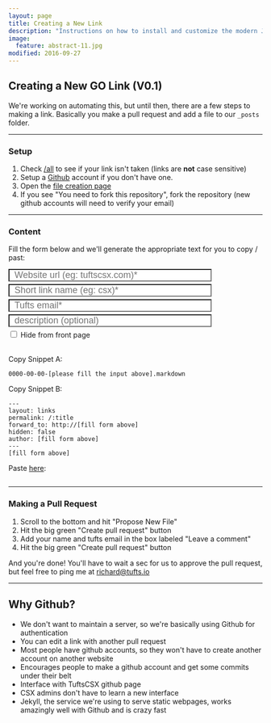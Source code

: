 ```yaml
---
layout: page
title: Creating a New Link
description: "Instructions on how to install and customize the modern Jekyll theme HPSTR."
image:
  feature: abstract-11.jpg
modified: 2016-09-27
---
```


## Creating a New GO Link (V0.1)

We're working on automating this, but until then, there are a few steps to making a link.  Basically you make a pull request and add a file to our `_posts` folder.

___

### Setup

1. Check [/all](/all) to see if your link isn't taken (links are **not** case sensitive)
2. Setup a [Github](https://github.com/join) account if you don't have one.
3. Open the [file creation page](https://github.com/TuftsCSX/go.tufts.io/new/master/_posts)
4. If you see "You need to fork this repository", fork the repository (new github accounts will need to verify your email)

___

### Content

Fill the form below and we'll generate the appropriate text for you to copy / past:

<section onload>
  <script type="text/javascript">
    var today = new Date();

    function changeContentText() {
      var url = document.getElementById('website-url-input').value;
      var shorturl = document.getElementById('link-name-input').value;
      var email = document.getElementById('email-input').value;
      var desc = document.getElementById('description-input').value;
      var hidden = document.getElementById('is-hidden-checkbox').checked;

      var year = today.getFullYear();
      var month = today.getMonth();
      var day = today.getDay();

      if (month < 10) {
        month = "0" + month;
      };
      if (day < 10) {
        day = "0" + day
      };

      if (url.indexOf("://") == -1) {
        url = "http://"+url
      }

      var fileName = year+"-"+month+"-"+day+"-"+shorturl+".markdown";
      var bodyText = "---\nlayout: links\npermalink: /:title\nforward_to: " + url +"\nhidden: "+hidden+"\nauthor: " + email +"\n---\n"+desc;

      document.getElementById('content-title-text').innerHTML = fileName;
      document.getElementById('content-body-text').innerHTML = bodyText;
      showErrorMessages(url, shorturl, email);
    }

    function shorturlErrors(url) {
      if (url.indexOf(" ") !== -1) {
        return "Link name can't contain spaces";
      } else if (/^[a-z0-9\-]+$/.test(url) == false) {
        return "Links can only use letters, numbers, and -";
      } else {
        return "None";
      }
    }

    function emailErrors(email) {
      if (email.indexOf("@tufts.edu") == -1) {
        return "Must include a Tufts email";
      } else {
        return "None";
      }
    }

    function showErrorMessages(url, shorturl, email) {
      var result = "Errors:<ul style='margin-top:0px'>";
      var div = document.getElementById('form-errors');
      var errorCount = 0;

      if (url.length <= 7) {
        errorCount += 1;
        result += "<li>Url required</li>";
      }

      if (shorturl.length == 0) {
        errorCount += 1;
        result += "<li>Link name required</li>";
      } else {
        var shortError = shorturlErrors(shorturl);
        if (shortError != "None") {
          errorCount += 1;
          result += "<li>" + shortError + "</li>";
        }
      }

      if (email.length == 0) {
        errorCount += 1;
        result += "<li>Author email required</li>";
      } else {
        var emailError = emailErrors(email);
        if (emailError != "None") {
          errorCount += 1;
          result += "<li>" + emailError + "</li>";
        }
      }

      if (errorCount == 0) {
        result = "Good to Go! Copy the snippets below";
        div.className = "form-has-no-errors";
      } else {
        div.className = "form-has-errors";
      }
      div.innerHTML = result+"</ul>";
    }
  </script>
  <style type="text/css">
    input[type="text"] {
      display: block;
      margin: 0px 0px 5px 0px;
      padding: 0px 0px 0px 10px;
      width: 80%;
      font-family: sans-serif;
      font-size: 18px;
      appearance: none;
      box-shadow: none;
      border-radius: none;
    }
    input[type="text"]:focus {
      outline: none;
    }
    .form-has-errors {
      background-color: #F4CCCC;
    }
    .form-has-no-errors {
      background-color: #D9EAD3;
    }
  </style>
  <input id="website-url-input" maxlength="500" type="text" placeholder="Website url (eg: tuftscsx.com)*" onkeyup="changeContentText()">
  <input id="link-name-input" maxlength="500" type="text" placeholder="Short link name (eg: csx)*" onkeyup="changeContentText()">
  <input id="email-input" maxlength="100" type="text" placeholder="Tufts email*" onkeyup="changeContentText()">
  <input id="description-input" maxlength="5000" type="text" placeholder="description (optional)" onkeyup="changeContentText()">
  <input id="is-hidden-checkbox" type="checkbox" name="is-hidden" value="hidden" onchange="changeContentText()"> Hide from front page <br>
  <div id="form-errors"><br></div>
</section>

Copy Snippet A:

<div class="language-yaml highlighter-rouge"><pre class="highlight"><code id="content-title-text">0000-00-00-[please fill the input above].markdown</code></pre></div>

Copy Snippet B:

<div class="language-yaml highlighter-rouge"><pre class="highlight"><code id="content-body-text">---
layout: links
permalink: /:title
forward_to: http://[fill form above]
hidden: false
author: [fill form above]
---
[fill form above]
</code></pre></div>

Paste [here](https://github.com/TuftsCSX/go.tufts.io/new/master/_posts):

<img src="http://i.imgur.com/hhyUbHA.png" alt="">

___

### Making a Pull Request

1. Scroll to the bottom and hit "Propose New File"
2. Hit the big green "Create pull request" button
3. Add your name and tufts email in the box labeled "Leave a comment"
4. Hit the big green "Create pull request" button

And you're done! You'll have to wait a sec for us to approve the pull request, but feel free to ping me at richard@tufts.io

___

## Why Github?

* We don't want to maintain a server, so we're basically using Github for authentication
* You can edit a link with another pull request
* Most people have github accounts, so they won't have to create another account on another website
* Encourages people to make a github account and get some commits under their belt
* Interface with TuftsCSX github page
* CSX admins don't have to learn a new interface
* Jekyll, the service we're using to serve static webpages, works amazingly well with Github and is crazy fast
